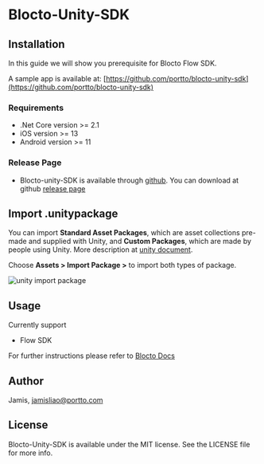# Blocto-Unity-SDK

## Installation

In this guide we will show you prerequisite for Blocto Flow SDK.

A sample app is available at: [https://github.com/portto/blocto-unity-sdk](https://github.com/portto/blocto-unity-sdk)

### Requirements <a href="#requirements" id="requirements"></a>

* .Net Core version >= 2.1
* iOS version >= 13
* Android version >= 11

### Release Page

* Blocto-unity-SDK is available through [github](https://github.com/portto/blocto-unity-sdk/tree/main/Assets/Plugins/Blocto.Sdk). You can download at github [release page](https://github.com/portto/blocto-unity-sdk/releases/tag/blocto-unity-sdk.0.1.0)

## Import .unitypackage

You can import **Standard Asset Packages**, which are asset collections pre-made and supplied with Unity, and **Custom Packages**, which are made by people using Unity. More description at [unity document](https://docs.unity3d.com/Manual/AssetPackagesImport.html).

Choose **Assets > Import Package >** to import both types of package.

![unity import package](https://files.gitbook.com/v0/b/gitbook-x-prod.appspot.com/o/spaces%2F-MFJEAgz-LrhDYkRm4sv%2Fuploads%2FNvJDR0MSuBI5TYdDpVIP%2FImport-unity-package.png?alt=media&token=f0160516-335f-4a56-bf63-a186bd36e478)


## Usage
Currently support 
 * Flow SDK

For further instructions please refer to [Blocto Docs](https://docs.blocto.app/blocto-ios-sdk/overview)

## Author

Jamis, jamisliao@portto.com

## License

Blocto-Unity-SDK is available under the MIT license. See the LICENSE file for more info.